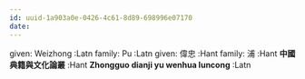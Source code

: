 ```yaml
---
id: uuid-1a903a0e-0426-4c61-8d89-698996e07170
date: 
---
```


given: Weizhong :Latn
family: Pu :Latn
given: 偉忠 :Hant
family: 浦 :Hant
**中國典籍與文化論叢** :Hant
**Zhongguo dianji yu wenhua luncong** :Latn